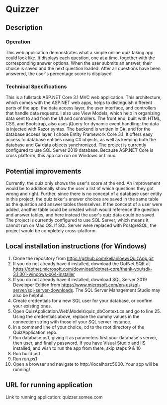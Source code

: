 # Quizzer

## Description
### Operation
This web application demonstrates what a simple online quiz taking app could look like. It displays each question, one at a time, together with the corresponding answer options. When the user submits an answer, their choice is saved and the next question loaded. After all questions have been answered, the user's percentage score is displayed.
### Technical Specifications
This is a fullstack ASP.NET Core 3.1 MVC web application. This architecture, which comes with the ASP.NET web apps, helps to distinguish different parts of the app: the data access layer, the user interface, and controllers that handle data requests. I also use View Models, which help in organizing data sent to and from the UI and controllers.  The front end, built with HTML, CSS, and Bootstrap, also uses jQuery for dynamic event handling; the data is injected with Razor syntax. The backend is written in C#, and for the database access layer, I chose Entity Framework Core 3.1. It offers easy access to database entities using C# objects, as well as keeping both the database and C# data objects synchronized. The project is currently configured to use SQL Server 2019 database.
Because ASP.NET Core is cross platform, this app can run on Windows or Linux.

## Potential improvements
Currently, the quiz only shows the user's score at the end. An improvement would be to additionally show the user a list of which questions they got wrong and right.
Further, since there is no concept of a database user entity in this project, the quiz taker's answer choices are saved in the same table as the question and answer tables themselves. If the concept of a user were added, another table could be created which would reference the question and answer tables, and here instead the user's quiz data could be saved.
The project is currently configured to use SQL Server, which means it cannot run on Mac OS. If SQL Server were replaced with PostgreSQL, the project would be completely cross-platform.

## Local installation instructions (for Windows)
1. Clone the repository from https://github.com/kellanloew/QuizApp.git
1. If you do not already have it installed, download the DotNet SQK at https://dotnet.microsoft.com/download/dotnet-core/thank-you/sdk-3.1.301-windows-x64-installer
1. If you do not already have it installed, download SQL Server 2019 Developer Edition from https://www.microsoft.com/en-us/sql-server/sql-server-downloads. The SQL Server Management Studio may also be helpful.
1. Create credentials for a new SQL user for your database, or confirm your existing ones.
1. Open QuizApplication.Web\Models\quiz_dbContext.cs and go to line 25. Using the credentials above, replace the dummy values in the connection string with those of your SQL server instance.
1. In a command line of your choice, cd to the root directory of the QuizApplication repo.
1. Run database.ps1, giving it as parameters first your database's server, then user, and finally password. If you have Visual Studio and IIS installed, and wish to run the app from there, skip steps 9 & 10
1. Run build.ps1
1. Run run.ps1
1. Open a browser and navigate to http://localhost:5000. Your app will be running!

## URL for running application
Link to running application: quizzer.somee.com
